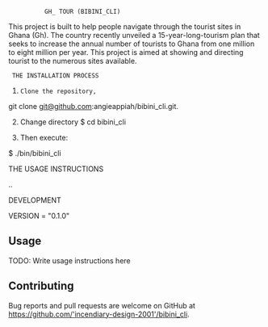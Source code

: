               GH_ TOUR (BIBINI_CLI)


  This project is built to help people navigate through the tourist sites in Ghana (Gh).
The country recently unveiled a 15-year-long-tourism plan that seeks to increase the annual number of tourists to Ghana from one million to eight million per year. This project is aimed at showing and directing tourist to the numerous sites available.

     THE INSTALLATION PROCESS

1.     Clone the repository,
git clone git@github.com:angieappiah/bibini_cli.git.

2. Change directory
$ cd bibini_cli

3. Then execute:

$ ./bin/bibini_cli


 THE USAGE  INSTRUCTIONS

 ..

 DEVELOPMENT

VERSION = "0.1.0"



## Usage

TODO: Write usage instructions here


## Contributing

Bug reports and pull requests are welcome on GitHub at https://github.com/'incendiary-design-2001'/bibini_cli.
